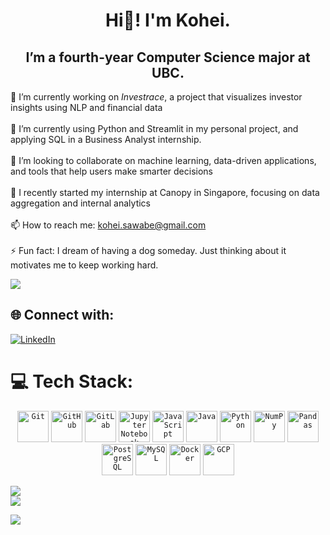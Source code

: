 <h1 align="center"> Hi👋! I'm Kohei. </h1>
<h2 align="center">I’m a fourth-year Computer Science major at UBC.</h2>  
  
🔭 I’m currently working on *Investrace*, a project that visualizes investor insights using NLP and financial data<br><br>🌱 I’m currently using Python and Streamlit in my personal project, and applying SQL in a Business Analyst internship.<br><br>👯 I’m looking to collaborate on machine learning, data-driven applications, and tools that help users make smarter decisions<br><br>💼 I recently started my internship at Canopy in Singapore, focusing on data aggregation and internal analytics<br><br>📫 How to reach me: kohei.sawabe@gmail.com<br><br>⚡ Fun fact: I dream of having a dog someday. Just thinking about it motivates me to keep working hard.

![](https://github-profile-trophy.vercel.app/?username=kohei-swb&theme=default&no-frame=false&no-bg=false&margin-w=4)

## 🌐 Connect with:
[![LinkedIn](https://img.shields.io/badge/LinkedIn-%230077B5.svg?logo=linkedin&logoColor=white)](https://www.linkedin.com/in/koheisawabe) 

# 💻 Tech Stack:
<div align="center">
	<code><img width="50" src="https://raw.githubusercontent.com/marwin1991/profile-technology-icons/refs/heads/main/icons/git.png" alt="Git" title="Git"/></code>
	<code><img width="50" src="https://raw.githubusercontent.com/marwin1991/profile-technology-icons/refs/heads/main/icons/github.png" alt="GitHub" title="GitHub"/></code>
	<code><img width="50" src="https://raw.githubusercontent.com/marwin1991/profile-technology-icons/refs/heads/main/icons/gitlab.png" alt="GitLab" title="GitLab"/></code>
	<code><img width="50" src="https://raw.githubusercontent.com/marwin1991/profile-technology-icons/refs/heads/main/icons/jupyter_notebook.png" alt="Jupyter Notebook" title="Jupyter Notebook"/></code>
	<code><img width="50" src="https://raw.githubusercontent.com/marwin1991/profile-technology-icons/refs/heads/main/icons/javascript.png" alt="JavaScript" title="JavaScript"/></code>
	<code><img width="50" src="https://raw.githubusercontent.com/marwin1991/profile-technology-icons/refs/heads/main/icons/java.png" alt="Java" title="Java"/></code>
	<code><img width="50" src="https://raw.githubusercontent.com/marwin1991/profile-technology-icons/refs/heads/main/icons/python.png" alt="Python" title="Python"/></code>
	<code><img width="50" src="https://raw.githubusercontent.com/marwin1991/profile-technology-icons/refs/heads/main/icons/numpy.png" alt="NumPy" title="NumPy"/></code>
	<code><img width="50" src="https://raw.githubusercontent.com/marwin1991/profile-technology-icons/refs/heads/main/icons/pandas.png" alt="Pandas" title="Pandas"/></code>
	<code><img width="50" src="https://raw.githubusercontent.com/marwin1991/profile-technology-icons/refs/heads/main/icons/postgresql.png" alt="PostgreSQL" title="PostgreSQL"/></code>
	<code><img width="50" src="https://raw.githubusercontent.com/marwin1991/profile-technology-icons/refs/heads/main/icons/mysql.png" alt="MySQL" title="MySQL"/></code>
	<code><img width="50" src="https://raw.githubusercontent.com/marwin1991/profile-technology-icons/refs/heads/main/icons/docker.png" alt="Docker" title="Docker"/></code>
	<code><img width="50" src="https://raw.githubusercontent.com/marwin1991/profile-technology-icons/refs/heads/main/icons/gcp.png" alt="GCP" title="GCP"/></code>
</div>  
  
  
![](https://nirzak-streak-stats.vercel.app/?user=kohei-swb&theme=dark&hide_border=false)<br/>
![](https://github-readme-stats.vercel.app/api/top-langs/?username=kohei-swb&theme=dark&hide_border=false&include_all_commits=true&count_private=true&layout=compact)
  
![](https://komarev.com/ghpvc/?username=kohei-sqb&color=blue)
<!-- Proudly created with GPRM ( https://gprm.itsvg.in ) -->
